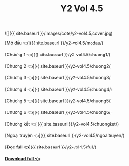 ﻿---
layout: post
title: Y2 Vol 4.5
---

![]({{ site.baseurl }}/images/cote/y2-vol4.5/cover.jpg)

[Mở đầu 👈]({{ site.baseurl }}/y2-vol4.5/modau/)

[Chương 1 👈]({{ site.baseurl }}/y2-vol4.5/chuong1/)

[Chương 2 👈]({{ site.baseurl }}/y2-vol4.5/chuong2/)

[Chương 3 👈]({{ site.baseurl }}/y2-vol4.5/chuong3/)

[Chương 4 👈]({{ site.baseurl }}/y2-vol4.5/chuong4/)

[Chương 5 👈]({{ site.baseurl }}/y2-vol4.5/chuong5/)

[Chương 6 👈]({{ site.baseurl }}/y2-vol4.5/chuong6/)

[Chương kết 👈]({{ site.baseurl }}/y2-vol4.5/chuongket/)

[Ngoại truyện 👈]({{ site.baseurl }}/y2-vol4.5/ngoaitruyen/)

[**Đọc full 👈**]({{ site.baseurl }}/y2-vol4.5/full/)

[**Download full 👈**](https://ll.rf.gd/Share/cote.ga/y2/vol4.5.docx)